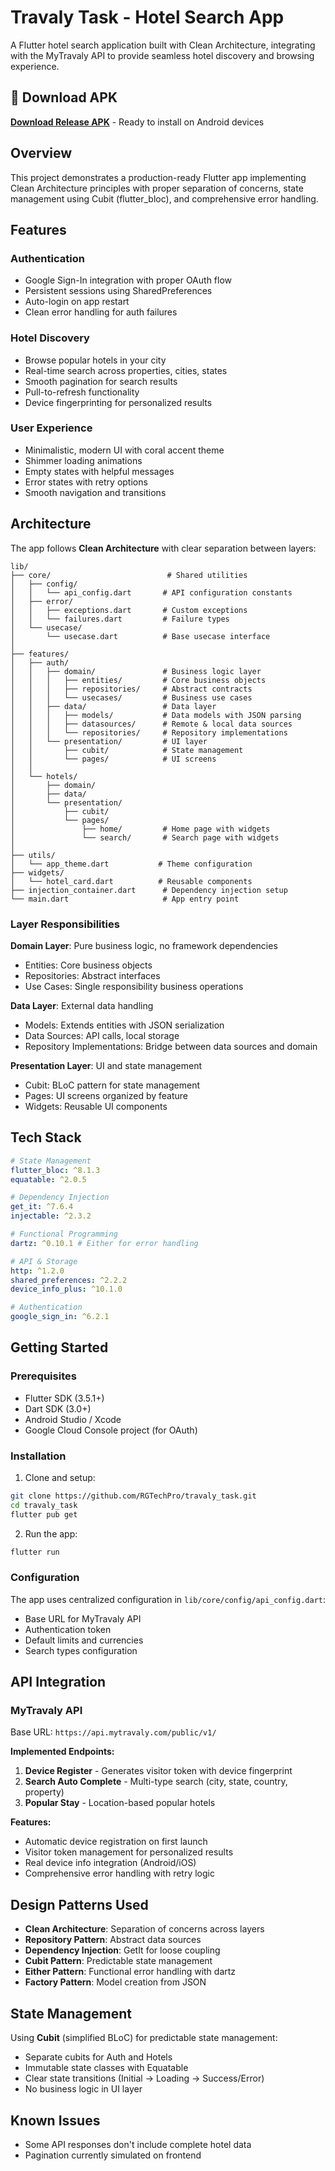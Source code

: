 # Travaly Task - Hotel Search App

A Flutter hotel search application built with Clean Architecture, integrating with the MyTravaly API to provide seamless hotel discovery and browsing experience.

## 📱 Download APK

**[Download Release APK](https://drive.google.com/file/d/18fWZTC_G6jn1Wn3I__P7UbX17AO6MDlS/view?usp=sharing)** - Ready to install on Android devices

## Overview

This project demonstrates a production-ready Flutter app implementing Clean Architecture principles with proper separation of concerns, state management using Cubit (flutter_bloc), and comprehensive error handling.

## Features

### Authentication

- Google Sign-In integration with proper OAuth flow
- Persistent sessions using SharedPreferences
- Auto-login on app restart
- Clean error handling for auth failures

### Hotel Discovery

- Browse popular hotels in your city
- Real-time search across properties, cities, states
- Smooth pagination for search results
- Pull-to-refresh functionality
- Device fingerprinting for personalized results

### User Experience

- Minimalistic, modern UI with coral accent theme
- Shimmer loading animations
- Empty states with helpful messages
- Error states with retry options
- Smooth navigation and transitions

## Architecture

The app follows **Clean Architecture** with clear separation between layers:

```
lib/
├── core/                          # Shared utilities
│   ├── config/
│   │   └── api_config.dart       # API configuration constants
│   ├── error/
│   │   ├── exceptions.dart       # Custom exceptions
│   │   └── failures.dart         # Failure types
│   └── usecase/
│       └── usecase.dart          # Base usecase interface
│
├── features/
│   ├── auth/
│   │   ├── domain/               # Business logic layer
│   │   │   ├── entities/         # Core business objects
│   │   │   ├── repositories/     # Abstract contracts
│   │   │   └── usecases/         # Business use cases
│   │   ├── data/                 # Data layer
│   │   │   ├── models/           # Data models with JSON parsing
│   │   │   ├── datasources/      # Remote & local data sources
│   │   │   └── repositories/     # Repository implementations
│   │   └── presentation/         # UI layer
│   │       ├── cubit/            # State management
│   │       └── pages/            # UI screens
│   │
│   └── hotels/
│       ├── domain/
│       ├── data/
│       └── presentation/
│           ├── cubit/
│           └── pages/
│               ├── home/         # Home page with widgets
│               └── search/       # Search page with widgets
│
├── utils/
│   └── app_theme.dart           # Theme configuration
├── widgets/
│   └── hotel_card.dart          # Reusable components
├── injection_container.dart      # Dependency injection setup
└── main.dart                     # App entry point
```

### Layer Responsibilities

**Domain Layer**: Pure business logic, no framework dependencies

- Entities: Core business objects
- Repositories: Abstract interfaces
- Use Cases: Single responsibility business operations

**Data Layer**: External data handling

- Models: Extends entities with JSON serialization
- Data Sources: API calls, local storage
- Repository Implementations: Bridge between data sources and domain

**Presentation Layer**: UI and state management

- Cubit: BLoC pattern for state management
- Pages: UI screens organized by feature
- Widgets: Reusable UI components

## Tech Stack

```yaml
# State Management
flutter_bloc: ^8.1.3
equatable: ^2.0.5

# Dependency Injection
get_it: ^7.6.4
injectable: ^2.3.2

# Functional Programming
dartz: ^0.10.1 # Either for error handling

# API & Storage
http: ^1.2.0
shared_preferences: ^2.2.2
device_info_plus: ^10.1.0

# Authentication
google_sign_in: ^6.2.1
```

## Getting Started

### Prerequisites

- Flutter SDK (3.5.1+)
- Dart SDK (3.0+)
- Android Studio / Xcode
- Google Cloud Console project (for OAuth)

### Installation

1. Clone and setup:

```bash
git clone https://github.com/RGTechPro/travaly_task.git
cd travaly_task
flutter pub get
```

2. Run the app:

```bash
flutter run
```

### Configuration

The app uses centralized configuration in `lib/core/config/api_config.dart`:

- Base URL for MyTravaly API
- Authentication token
- Default limits and currencies
- Search types configuration

## API Integration

### MyTravaly API

Base URL: `https://api.mytravaly.com/public/v1/`

**Implemented Endpoints:**

1. **Device Register** - Generates visitor token with device fingerprint
2. **Search Auto Complete** - Multi-type search (city, state, country, property)
3. **Popular Stay** - Location-based popular hotels

**Features:**

- Automatic device registration on first launch
- Visitor token management for personalized results
- Real device info integration (Android/iOS)
- Comprehensive error handling with retry logic

## Design Patterns Used

- **Clean Architecture**: Separation of concerns across layers
- **Repository Pattern**: Abstract data sources
- **Dependency Injection**: GetIt for loose coupling
- **Cubit Pattern**: Predictable state management
- **Either Pattern**: Functional error handling with dartz
- **Factory Pattern**: Model creation from JSON

## State Management

Using **Cubit** (simplified BLoC) for predictable state management:

- Separate cubits for Auth and Hotels
- Immutable state classes with Equatable
- Clear state transitions (Initial → Loading → Success/Error)
- No business logic in UI layer

## Known Issues

- Some API responses don't include complete hotel data
- Pagination currently simulated on frontend
